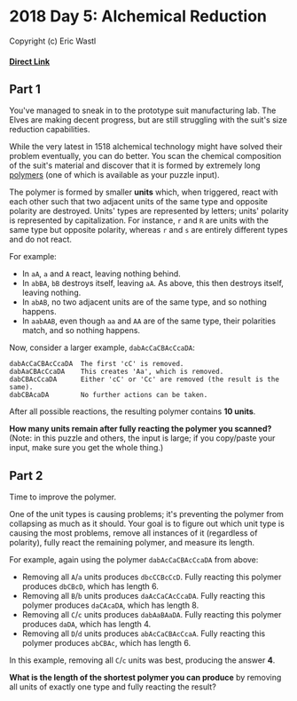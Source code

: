 # 2018 Day 5: Alchemical Reduction
Copyright (c) Eric Wastl 
#### [Direct Link](https://adventofcode.com/2018/day/5)

## Part 1

You've managed to sneak in to the prototype suit manufacturing lab. The Elves are making decent progress, but are still struggling with the suit's size reduction capabilities.

While the very latest in 1518 alchemical technology might have solved their problem eventually, you can do better. You scan the chemical composition of the suit's material and discover that it is formed by extremely long [polymers](https://en.wikipedia.org/wiki/Polymer) (one of which is available as your puzzle input).

The polymer is formed by smaller **units** which, when triggered, react with each other such that two adjacent units of the same type and opposite polarity are destroyed. Units' types are represented by letters; units' polarity is represented by capitalization. For instance, `r` and `R` are units with the same type but opposite polarity, whereas `r` and `s` are entirely different types and do not react.

For example:

- In `aA`, `a` and `A` react, leaving nothing behind.
- In `abBA`, `bB` destroys itself, leaving `aA`. As above, this then destroys itself, leaving nothing.
- In `abAB`, no two adjacent units are of the same type, and so nothing happens.
- In `aabAAB`, even though `aa` and `AA` are of the same type, their polarities match, and so nothing happens.

Now, consider a larger example, `dabAcCaCBAcCcaDA`:

```
dabAcCaCBAcCcaDA  The first 'cC' is removed.
dabAaCBAcCcaDA    This creates 'Aa', which is removed.
dabCBAcCcaDA      Either 'cC' or 'Cc' are removed (the result is the same).
dabCBAcaDA        No further actions can be taken.
```

After all possible reactions, the resulting polymer contains **10 units**.

**How many units remain after fully reacting the polymer you scanned?** (Note: in this puzzle and others, the input is large; if you copy/paste your input, make sure you get the whole thing.)

## Part 2

Time to improve the polymer.

One of the unit types is causing problems; it's preventing the polymer from collapsing as much as it should. Your goal is to figure out which unit type is causing the most problems, remove all instances of it (regardless of polarity), fully react the remaining polymer, and measure its length.

For example, again using the polymer `dabAcCaCBAcCcaDA` from above:

- Removing all `A`/`a` units produces `dbcCCBcCcD`. Fully reacting this polymer produces `dbCBcD`, which has length 6.
- Removing all `B`/`b` units produces `daAcCaCAcCcaDA`. Fully reacting this polymer produces `daCAcaDA`, which has length 8.
- Removing all `C`/`c` units produces `dabAaBAaDA`. Fully reacting this polymer produces `daDA`, which has length 4.
- Removing all `D`/`d` units produces `abAcCaCBAcCcaA`. Fully reacting this polymer produces `abCBAc`, which has length 6.

In this example, removing all `C`/`c` units was best, producing the answer **4**.

**What is the length of the shortest polymer you can produce** by removing all units of exactly one type and fully reacting the result?